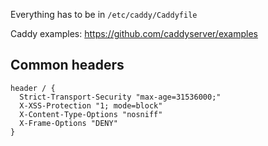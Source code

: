 Everything has to be in `/etc/caddy/Caddyfile`

Caddy examples: https://github.com/caddyserver/examples

## Common headers

```
header / {
  Strict-Transport-Security "max-age=31536000;"
  X-XSS-Protection "1; mode=block"
  X-Content-Type-Options "nosniff"
  X-Frame-Options "DENY"
}
```
